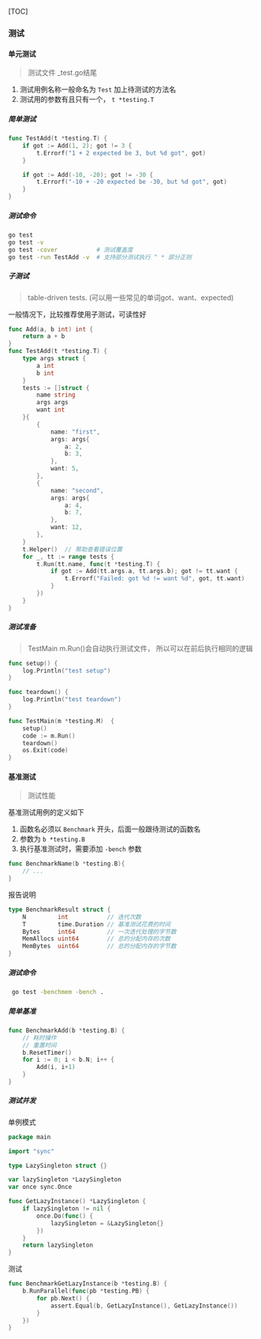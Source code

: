 [TOC]

### 测试

#### 单元测试

> 测试文件 _test.go结尾

1. 测试用例名称一般命名为 `Test` 加上待测试的方法名
2. 测试用的参数有且只有一个， `t *testing.T`

##### 简单测试

~~~go
func TestAdd(t *testing.T) {
	if got := Add(1, 2); got != 3 {
		t.Errorf("1 + 2 expected be 3, but %d got", got)
	}

	if got := Add(-10, -20); got != -30 {
		t.Errorf("-10 + -20 expected be -30, but %d got", got)
	}
}
~~~

##### 测试命令

~~~bash
go test
go test -v
go test -cover           # 测试覆盖度
go test -run TestAdd -v  # 支持部分测试执行 ^ * 部分正则
~~~

##### 子测试

> table-driven tests. (可以用一些常见的单词got、want、expected)

一般情况下，比较推荐使用子测试，可读性好

~~~go
func Add(a, b int) int {
	return a + b
}
func TestAdd(t *testing.T) {
	type args struct {
		a int
		b int
	}
	tests := []struct {
		name string
		args args
		want int
	}{
		{
			name: "first",
			args: args{
				a: 2,
				b: 3,
			},
			want: 5,
		},
		{
			name: "second",
			args: args{
				a: 4,
				b: 7,
			},
			want: 12,
		},
	}
    t.Helper()  // 帮助查看错误位置
	for _, tt := range tests {
		t.Run(tt.name, func(t *testing.T) {
			if got := Add(tt.args.a, tt.args.b); got != tt.want {
				t.Errorf("Failed: got %d != want %d", got, tt.want)
			}
		})
	}
}
~~~

##### 测试准备

> TestMain m.Run()会自动执行测试文件， 所以可以在前后执行相同的逻辑

~~~go
func setup() {
	log.Println("test setup")
}

func teardown() {
	log.Println("test teardown")
}

func TestMain(m *testing.M)  {
	setup()
	code := m.Run()
	teardown()
	os.Exit(code)
}
~~~

#### 基准测试

> 测试性能

基准测试用例的定义如下

1. 函数名必须以 `Benchmark` 开头，后面一般跟待测试的函数名
2. 参数为 `b *testing.B`
3. 执行基准测试时，需要添加 `-bench` 参数

~~~go
func BenchmarkName(b *testing.B){
    // ...
}
~~~

报告说明

~~~go
type BenchmarkResult struct {
    N         int           // 迭代次数
    T         time.Duration // 基准测试花费的时间
    Bytes     int64         // 一次迭代处理的字节数
    MemAllocs uint64        // 总的分配内存的次数
    MemBytes  uint64        // 总的分配内存的字节数
}
~~~

##### 测试命令

~~~bash
 go test -benchmem -bench .
~~~

##### 简单基准

~~~go
func BenchmarkAdd(b *testing.B) {
	// 耗时操作
	// 重置时间
	b.ResetTimer()
	for i := 0; i < b.N; i++ {
		Add(i, i+1)
	}
}
~~~

##### 测试并发

单例模式

~~~go
package main

import "sync"

type LazySingleton struct {}

var lazySingleton *LazySingleton
var once sync.Once

func GetLazyInstance() *LazySingleton {
	if lazySingleton != nil {
		once.Do(func() {
			lazySingleton = &LazySingleton{}
		})
	}
	return lazySingleton
}
~~~

测试

~~~go
func BenchmarkGetLazyInstance(b *testing.B) {
	b.RunParallel(func(pb *testing.PB) {
		for pb.Next() {
			assert.Equal(b, GetLazyInstance(), GetLazyInstance())
		}
	})
}
~~~

